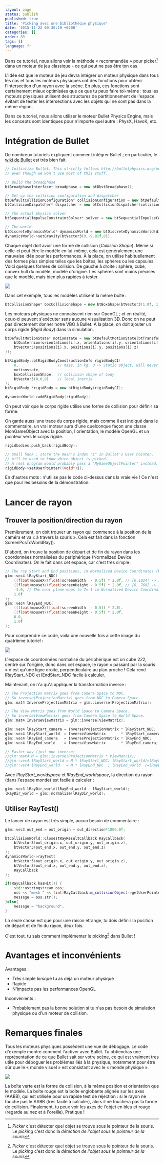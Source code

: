 ```yaml
---
layout: page
status: publish
published: true
title: 'Picking avec une bibliothèque physique'
date: '2015-11-22 09:30:19 +0200'
categories: []
order: 80
tags: []
language: fr
---
```


Dans ce tutoriel, nous allons voir la méthode « recommandée » pour picker[^picker] dans un moteur de jeu classique - ce qui peut ne pas être ton cas.

L'idée est que le moteur de jeu devra intégrer un moteur physique dans tous les cas et tous les moteurs physiques ont des fonctions pour obtenir l'intersection d'un rayon avec la scène. En plus, ces fonctions sont certainement mieux optimisées que ce que tu peux faire toi-même : tous les moteurs physiques utilisent des structures de partitionnement de l'espace évitant de tester les intersections avec les objets qui ne sont pas dans la même région.

Dans ce tutoriel, nous allons utiliser le moteur Bullet Physics Engine, mais les concepts sont identiques pour n'importe quel autre : PhysX, HavoK, etc.

# Intégration de Bullet

De nombreux tutoriels expliquent comment intégrer Bullet ; en particulier, le [wiki de Bullet](http://bulletphysics.org/mediawiki-1.5.8/index.php/Main_Page) est très bien fait.

``` cpp
// Initialize Bullet. This strictly follows http://bulletphysics.org/mediawiki-1.5.8/index.php/Hello_World, 
// even though we won't use most of this stuff.

// Build the broadphase
btBroadphaseInterface* broadphase = new btDbvtBroadphase();

// Set up the collision configuration and dispatcher
btDefaultCollisionConfiguration* collisionConfiguration = new btDefaultCollisionConfiguration();
btCollisionDispatcher* dispatcher = new btCollisionDispatcher(collisionConfiguration);

// The actual physics solver
btSequentialImpulseConstraintSolver* solver = new btSequentialImpulseConstraintSolver;

// The world.
btDiscreteDynamicsWorld* dynamicsWorld = new btDiscreteDynamicsWorld(dispatcher,broadphase,solver,collisionConfiguration);
dynamicsWorld->setGravity(btVector3(0,-9.81f,0));
```

Chaque objet doit avoir une forme de collision (*Collision Shape*). Même si celle-ci peut être le modèle en lui-même, cela est généralement une mauvaise idée pour les performances. À la place, on utilise habituellement des formes plus simples telles que les boîtes, les sphères ou les capsules. Voici quelques formes de collision. De gauche à droite : sphère, cube, convex hull du modèle, modèle d'origine. Les sphères sont moins précises que le modèle, mais bien plus rapides à tester.

![]({{site.baseurl}}/assets/images/tuto-picking-physics-library/CollisionShapes.png)

Dans cet exemple, tous les modèles utilisent la même boîte :

``` cpp
btCollisionShape* boxCollisionShape = new btBoxShape(btVector3(1.0f, 1.0f, 1.0f));
```

Les moteurs physiques ne connaissent rien sur OpenGL ; et en réalité, ceux-ci peuvent s'exécuter sans aucune visualisation 3D. Donc on ne peut pas directement donner notre VBO à Bullet. À la place, on doit ajouter un corps rigide (*Rigid Body*) dans la simulation.

``` cpp
btDefaultMotionState* motionstate = new btDefaultMotionState(btTransform(
	btQuaternion(orientations[i].x, orientations[i].y, orientations[i].z, orientations[i].w), 
	btVector3(positions[i].x, positions[i].y, positions[i].z)
));

btRigidBody::btRigidBodyConstructionInfo rigidBodyCI(
	0,                  // mass, in kg. 0 -> Static object, will never move.
	motionstate,
	boxCollisionShape,  // collision shape of body
	btVector3(0,0,0)    // local inertia
);
btRigidBody *rigidBody = new btRigidBody(rigidBodyCI);

dynamicsWorld->addRigidBody(rigidBody);
```

On peut voir que le corps rigide utilise une forme de collision pour définir sa forme.

On garde aussi une trace du corps rigide, mais comme il est indiqué dans le commentaire, un vrai moteur aura d'une quelconque façon une classe MonGameObject avec la position, l'orientation, le modèle OpenGL et un pointeur vers le corps rigide.

``` cpp
rigidbodies.push_back(rigidBody);

// Small hack : store the mesh's index "i" in Bullet's User Pointer.
// Will be used to know which object is picked. 
// A real program would probably pass a "MyGameObjectPointer" instead.
rigidBody->setUserPointer((void*)i);
```

En d'autres mots : n'utilise pas le code ci-dessus dans la vraie vie ! Ce n'est que pour les besoins de la démonstration.

# Lancer de rayon

## Trouver la position/direction du rayon

Premièrement, on doit trouver un rayon qui commence à la position de la caméra et va « à travers la souris ». Cela est fait dans la fonction ScreenPosToWorldRay().

D'abord, on trouve la position de départ et de fin du rayon dans les coordonnées normalisées du périphérique (Normalized Device Coordinates). On le fait dans cet espace, car c'est très simple :

``` cpp
// The ray Start and End positions, in Normalized Device Coordinates (Have you read Tutorial 4 ?)
glm::vec4 lRayStart_NDC(
	((float)mouseX/(float)screenWidth  - 0.5f) * 2.0f, // [0,1024] -> [-1,1]
	((float)mouseY/(float)screenHeight - 0.5f) * 2.0f, // [0, 768] -> [-1,1]
	-1.0, // The near plane maps to Z=-1 in Normalized Device Coordinates
	1.0f
);
glm::vec4 lRayEnd_NDC(
	((float)mouseX/(float)screenWidth  - 0.5f) * 2.0f,
	((float)mouseY/(float)screenHeight - 0.5f) * 2.0f,
	0.0,
	1.0f
);
```

Pour comprendre ce code, voila une nouvelle fois à cette image du quatrième tutoriel :

![]({{site.baseurl}}/assets/images/tuto-picking-physics-library/homogeneous.png)

L'espace de coordonnées normalisé du périphérique est un cube 2*2*2, centré sur l'origine, donc dans cet espace, le rayon « passant par la souris » n'est qu'une ligne droite, perpendiculaire au plan proche ! Cela rend IRayStart_NDC et IEndStart_NDC facile à calculer.

Maintenant, on n'a qu'à appliquer la transformation inverse :

``` cpp
// The Projection matrix goes from Camera Space to NDC.
// So inverse(ProjectionMatrix) goes from NDC to Camera Space.
glm::mat4 InverseProjectionMatrix = glm::inverse(ProjectionMatrix);

// The View Matrix goes from World Space to Camera Space.
// So inverse(ViewMatrix) goes from Camera Space to World Space.
glm::mat4 InverseViewMatrix = glm::inverse(ViewMatrix);

glm::vec4 lRayStart_camera = InverseProjectionMatrix * lRayStart_NDC;    lRayStart_camera/=lRayStart_camera.w;
glm::vec4 lRayStart_world  = InverseViewMatrix       * lRayStart_camera; lRayStart_world /=lRayStart_world .w;
glm::vec4 lRayEnd_camera   = InverseProjectionMatrix * lRayEnd_NDC;      lRayEnd_camera  /=lRayEnd_camera  .w;
glm::vec4 lRayEnd_world    = InverseViewMatrix       * lRayEnd_camera;   lRayEnd_world   /=lRayEnd_world   .w;

// Faster way (just one inverse)
//glm::mat4 M = glm::inverse(ProjectionMatrix * ViewMatrix);
//glm::vec4 lRayStart_world = M * lRayStart_NDC; lRayStart_world/=lRayStart_world.w;
//glm::vec4 lRayEnd_world   = M * lRayEnd_NDC  ; lRayEnd_world  /=lRayEnd_world.w;
```

Avec *IRayStart_worldspace* et *IRayEnd_worldspace*, la direction du rayon (dans l'espace monde) est facile à calculer :

``` cpp
glm::vec3 lRayDir_world(lRayEnd_world - lRayStart_world);
lRayDir_world = glm::normalize(lRayDir_world);
```

## Utiliser RayTest()

Le lancer de rayon est très simple, aucun besoin de commentaire :

``` cpp
glm::vec3 out_end = out_origin + out_direction*1000.0f;

btCollisionWorld::ClosestRayResultCallback RayCallback(
	btVector3(out_origin.x, out_origin.y, out_origin.z), 
	btVector3(out_end.x, out_end.y, out_end.z)
);
dynamicsWorld->rayTest(
	btVector3(out_origin.x, out_origin.y, out_origin.z), 
	btVector3(out_end.x, out_end.y, out_end.z), 
	RayCallback
);

if(RayCallback.hasHit()) {
	std::ostringstream oss;
	oss << "mesh " << (int)RayCallback.m_collisionObject->getUserPointer();
	message = oss.str();
}else{
	message = "background";
}
```

La seule chose est que pour une raison étrange, tu dois définir la position de départ et de fin du rayon, deux fois.

C'est tout, tu sais comment implémenter le picking[^picker] dans Bullet !

# Avantages et inconvénients

Avantages :

* Très simple lorsque tu as déjà un moteur physique
* Rapide
* N'impacte pas les performances OpenGL

Inconvénients :

* Probablement pas la bonne solution si tu n'as pas besoin de simulation physique ou d'un moteur de collision.


# Remarques finales

Tous les moteurs physiques possèdent une vue de débogage. Le code d'exemple montre comment l'activer avec Bullet. Tu obtiendras une représentation de ce que Bullet sait sur votre scène, ce qui est vraiment très utile pour déboguer les problèmes liés à la physique, notamment pour être sûr que le « monde visuel » est consistant avec le « monde physique ».

![]({{site.baseurl}}/assets/images/tuto-picking-physics-library/BulletDebug.png)

La boîte verte est la forme de collision, à la même position et orientation que le modèle. La boîte rouge est la boîte englobante alignée sur les axes (AABB), qui est utilisée pour un rapide test de réjection : si le rayon ne touche pas le AABB (très facile à calculer), alors il ne touchera pas la forme de collision. Finalement, tu peux voir les axes de l'objet en bleu et rouge (regarde au nez et à l'oreille). Pratique !

[^picker]: *Picker* c'est détecter quel objet se trouve sous le pointeur de la souris. Le *picking* c'est donc la *détection de l'objet sous le pointeur de la souris*
